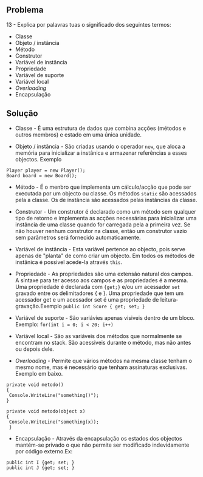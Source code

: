 ## Problema

13 - Explica por palavras tuas o significado dos seguintes termos:

* Classe
* Objeto / instância
* Método
* Construtor
* Variável de instância
* Propriedade
* Variável de suporte
* Variável local
* _Overloading_
* Encapsulação

## Solução

* Classe - É uma estrutura de dados que combina acções (métodos e outros 
membros) e estado em uma única unidade.

* Objeto / instância - São criadas usando o operador `new`, que aloca a memória
para inicializar a instânica e armazenar referências a esses objectos. Exemplo
```
Player player = new Player();
Board board = new Board();
```

* Método - É o menbro que implementa um cálculo/acção que pode ser executada por
um objecto ou classe. Os métodos `static` são acessados pela a classe. Os de 
instância são acessados pelas instâncias da classe.

* Construtor - Um construtor é declarado como um método sem qualquer tipo de 
retorno e implementa as acções necessárias para inicializar uma instância de
uma classe quando for carregada pela a primeira vez. Se não houver nenhum 
construtor na classe, então um construtor vazio sem parâmetros será fornecido 
automaticamente.

* Variável de instância - Esta variável pertence ao objecto, pois serve apenas 
de "planta" de como criar um objecto. Em todos os métodos de instânica é possivel
acede-la através `this`.

* Propriedade - As propriedades são uma extensão natural dos campos. A sintaxe 
para ter acesso aos campos e as propriedades é a mesma. Uma propriedade é declarada
com `{get;}` e/ou um acessador `set` gravado entre os delimitadores { e }. 
Uma propriedade que tem um acessador get e um acessador set é uma propriedade de
leitura-gravação.Exemplo
`public int Score { get; set; }`


* Variável de suporte - São variávies apenas visiveis dentro de um bloco. Exemplo:
`for(int i = 0; i < 20; i++)`


* Variável local - São as variáveis dos métodos que normalmente se encontram no 
stack. São acessiveis durante o método, mas não antes ou depois dele.

* _Overloading_ - Permite que vários métodos na mesma classe tenham o mesmo
nome, mas é necessário que tenham assinaturas exclusivas. Exemplo em baixo.
```
private void metodo()
{
 Console.WriteLine("something()");
}

private void metodo(object x)
{
 Console.WriteLine("something(x));
 }
```

* Encapsulação - Através da encapsulação os estados dos objectos mantém-se 
privado o que não permite ser modificado indevidamente por código externo.Ex:
```
public int I {get; set; }
public int J {get; set; }
